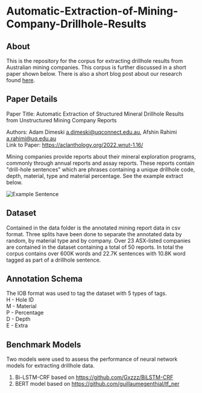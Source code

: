 # Automatic-Extraction-of-Mining-Company-Drillhole-Results
## About
This is the repository for the corpus for extracting drillhole results from Australian mining companies. This corpus is further discussed in a short paper shown below. There is also a short blog post about our research found [here](https://adamdimeski.github.io/2022/12/18/Automatic-Extraction-of-Mineral-Results.html).

## Paper Details  
Paper Title: Automatic Extraction of Structured Mineral Drillhole Results from Unstructured Mining Company Reports  

Authors: Adam Dimeski  a.dimeski@uqconnect.edu.au,  Afshin Rahimi a.rahimi@uq.edu.au  
Link to Paper: https://aclanthology.org/2022.wnut-1.16/  

Mining companies provide reports about their mineral exploration programs, commonly through annual reports and assay reports. These reports contain "drill-hole sentences" which are phrases containing a unique drillhole code, depth, material, type and material percentage. See the example extract below.

![Example Sentence](drillhole.svg)

## Dataset
Contained in the data folder is the annotated mining report data in csv format. Three splits have been done to separate the annotated data by random, by material type and by company. Over 23 ASX-listed companies are contained in the dataset containing a total of 50 reports. In total the corpus contains over 600K words and 22.7K sentences with 10.8K word tagged as part of a drillhole sentence. 

## Annotation Schema
The IOB format was used to tag the dataset with 5 types of tags.  
H - Hole ID  
M - Material  
P - Percentage  
D - Depth  
E - Extra  

## Benchmark Models
Two models were used to assess the performance of neural network models for extracting drillhole data.
1. Bi-LSTM-CRF based on https://github.com/Gxzzz/BiLSTM-CRF
2. BERT model based on  https://github.com/guillaumegenthial/tf_ner
